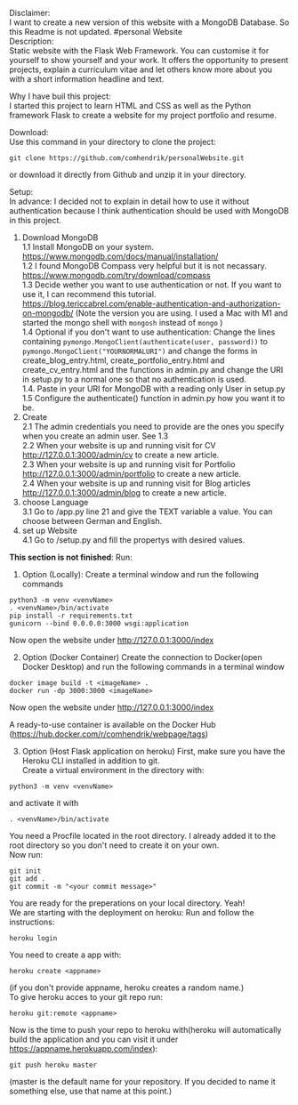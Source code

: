 Disclaimer:<br/>
I want to create a new version of this website with a MongoDB Database. So this Readme is not updated.
#personal Website<br/>
Description:<br/>
Static website with the Flask Web Framework. You can customise it for yourself to show yourself and your work. It offers the opportunity to present projects, explain a curriculum vitae and let others know more about you with a short information headline and text.<br/>

Why I have buil this project:<br/>
I started this project to learn HTML and CSS as well as the Python framework Flask to create a website for my project portfolio and resume.<br/>

Download:<br/>
Use this command in your directory to clone the project:
```
git clone https://github.com/comhendrik/personalWebsite.git
```
or download it directly from Github and unzip it in your directory.<br/>

Setup:<br/>
In advance: I decided not to explain in detail how to use it without authentication because I think authentication should be used with MongoDB in this project.
1. Download MongoDB<br/>
1.1 Install MongoDB on your system. https://www.mongodb.com/docs/manual/installation/ <br/>
1.2 I found MongoDB Compass very helpful but it is not necassary. https://www.mongodb.com/try/download/compass <br/>
1.3 Decide wether you want to use authentication or not. If you want to use it, I can recommend this tutorial. https://blog.tericcabrel.com/enable-authentication-and-authorization-on-mongodb/ (Note the version you are using. I used a Mac with M1 and started the mongo shell with ```mongosh``` instead of ```mongo``` ) <br/>
1.4 Optional if you don't want to use authentication: Change the lines containing ```pymongo.MongoClient(authenticate(user, password))``` to ```pymongo.MongoClient("YOURNORMALURI")``` and change the forms in create_blog_entry.html, create_portfolio_entry.html and create_cv_entry.html and the functions in admin.py and change the URI in setup.py to a normal one so that no authentication is used.<br/>
1.4. Paste in your URI for MongoDB with a reading only User in setup.py <br/>
1.5 Configure the authenticate() function in admin.py how you want it to be. <br/>
2. Create <br/>
2.1 The admin credentials you need to provide are the ones you specify when you create an admin user. See 1.3<br/>
2.2 When your website is up and running visit for CV http://127.0.0.1:3000/admin/cv to create a new article.<br/>
2.3 When your website is up and running visit for Portfolio http://127.0.0.1:3000/admin/portfolio to create a new article.<br/>
2.4 When your website is up and running visit for Blog articles http://127.0.0.1:3000/admin/blog to create a new article.<br/>
3. choose Language<br/>
3.1 Go to /app.py line 21 and give the TEXT variable a value. You can choose between German and English.<br/>
4. set up Website<br/>
4.1 Go to /setup.py and fill the propertys with desired values.<br/>


<b>This section is not finished</b>:
Run:
1. Option (Locally):
Create a terminal window and run the following commands
```
python3 -m venv <venvName>
. <venvName>/bin/activate
pip install -r requirements.txt
gunicorn --bind 0.0.0.0:3000 wsgi:application 
```
Now open the website under http://127.0.0.1:3000/index<br/>

2. Option (Docker Container)
Create the connection to Docker(open Docker Desktop) and run the following commands in a terminal window
```
docker image build -t <imageName> .
docker run -dp 3000:3000 <imageName>
```
Now open the website under http://127.0.0.1:3000/index<br/>

A ready-to-use container is available on the Docker Hub (https://hub.docker.com/r/comhendrik/webpage/tags) <br/>

3. Option (Host Flask application on heroku)
First, make sure you have the Heroku CLI installed in addition to git.<br/>
Create a virtual environment in the directory with:

```
python3 -m venv <venvName>
```

and activate it with
```
. <venvName>/bin/activate
```

You need a Procfile located in the root directory. I already added it to the root directory so you don't need to create it on your own.<br/>
Now run:
```
git init
git add .
git commit -m "<your commit message>"
```
You are ready for the preperations on your local directory. Yeah!<br/>
We are starting with the deployment on heroku:
Run and follow the instructions:
```
heroku login
```
You need to create a app with:
```
heroku create <appname>
```
(if you don't provide appname, heroku creates a random name.)<br/>
To give heroku acces to your git repo run:
```
heroku git:remote <appname>
```
Now is the time to push your repo to heroku with(heroku will automatically build the application and you can visit it under https://appname.herokuapp.com/index):
```
git push heroku master
```
(master is the default name for your repository. If you decided to name it something else, use that name at this point.)<br/>



